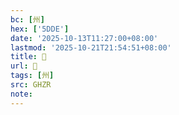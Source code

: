 ```yaml
---
bc: [州]
hex: ['5DDE']
date: '2025-10-13T11:27:00+08:00'
lastmod: '2025-10-21T21:54:51+08:00'
title: 󰔹
url: 󰔹
tags: [州]
src: GHZR
note:
---
```

